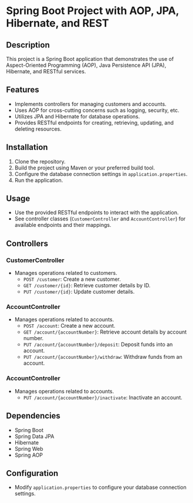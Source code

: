 # Spring Boot Project with AOP, JPA, Hibernate, and REST

## Description
This project is a Spring Boot application that demonstrates the use of Aspect-Oriented Programming (AOP), Java Persistence API (JPA), Hibernate, and RESTful services.

## Features
- Implements controllers for managing customers and accounts.
- Uses AOP for cross-cutting concerns such as logging, security, etc.
- Utilizes JPA and Hibernate for database operations.
- Provides RESTful endpoints for creating, retrieving, updating, and deleting resources.

## Installation
1. Clone the repository.
2. Build the project using Maven or your preferred build tool.
3. Configure the database connection settings in `application.properties`.
4. Run the application.

## Usage
- Use the provided RESTful endpoints to interact with the application.
- See controller classes (`CustomerController` and `AccountController`) for available endpoints and their mappings.

## Controllers
### CustomerController
- Manages operations related to customers.
  - `POST /customer`: Create a new customer.
  - `GET /customer/{id}`: Retrieve customer details by ID.
  - `PUT /customer/{id}`: Update customer details.

### AccountController
- Manages operations related to accounts.
  - `POST /account`: Create a new account.
  - `GET /account/{accountNumber}`: Retrieve account details by account number.
  - `PUT /account/{accountNumber}/deposit`: Deposit funds into an account.
  - `PUT /account/{accountNumber}/withdraw`: Withdraw funds from an account.



### AccountController
- Manages operations related to accounts.
  - `PUT /account/{accountNumber}/inactivate`: Inactivate an account.

## Dependencies
- Spring Boot
- Spring Data JPA
- Hibernate
- Spring Web
- Spring AOP


## Configuration
- Modify `application.properties` to configure your database connection settings.




